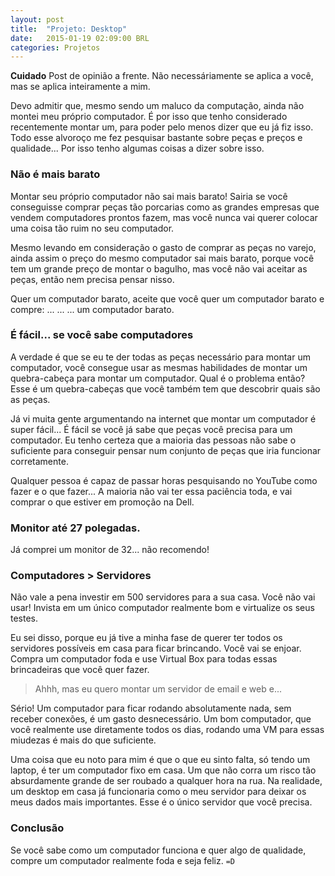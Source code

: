 ```yaml
---
layout: post
title:  "Projeto: Desktop"
date:   2015-01-19 02:09:00 BRL
categories: Projetos
---
```


<div class="alert alert-warning" role="alert">
	<strong>Cuidado</strong> Post de opinião a frente. Não necessáriamente se aplica a você, mas se aplica inteiramente a mim.
</div>

Devo admitir que, mesmo sendo um maluco da computação, ainda não montei meu próprio computador. É por isso que tenho considerado recentemente montar um, para poder pelo menos dizer que eu já fiz isso. Todo esse alvoroço me fez pesquisar bastante sobre peças e preços e qualidade... Por isso tenho algumas coisas a dizer sobre isso.

### Não é mais barato

Montar seu próprio computador não sai mais barato! Sairia se você conseguisse comprar peças tão porcarias como as grandes empresas que vendem computadores prontos fazem, mas você nunca vai querer colocar uma coisa tão ruim no seu computador.

Mesmo levando em consideração o gasto de comprar as peças no varejo, ainda assim o preço do mesmo computador sai mais barato, porque você tem um grande preço de montar o bagulho, mas você não vai aceitar as peças, então nem precisa pensar nisso.

Quer um computador barato, aceite que você quer um computador barato e compre: ... ... ... um computador barato.

### É fácil... se você sabe computadores

A verdade é que se eu te der todas as peças necessário para montar um computador, você consegue usar as mesmas habilidades de montar um quebra-cabeça para montar um computador. Qual é o problema então? Esse é um quebra-cabeças que você também tem que descobrir quais são as peças.

Já vi muita gente argumentando na internet que montar um computador é super fácil... É fácil se você já sabe que peças você precisa para um computador. Eu tenho certeza que a maioria das pessoas não sabe o suficiente para conseguir pensar num conjunto de peças que iria funcionar corretamente.

Qualquer pessoa é capaz de passar horas pesquisando no YouTube como fazer e o que fazer... A maioria não vai ter essa paciência toda, e vai comprar o que estiver em promoção na Dell.

### Monitor até 27 polegadas.

Já comprei um monitor de 32... não recomendo!

### Computadores > Servidores

Não vale a pena investir em 500 servidores para a sua casa. Você não vai usar! Invista em um único computador realmente bom e virtualize os seus testes.

Eu sei disso, porque eu já tive a minha fase de querer ter todos os servidores possíveis em casa para ficar brincando. Você vai se enjoar. Compra um computador foda e use Virtual Box para todas essas brincadeiras que você quer fazer.

> Ahhh, mas eu quero montar um servidor de email e web e...

Sério! Um computador para ficar rodando absolutamente nada, sem receber conexões, é um gasto desnecessário. Um bom computador, que você realmente use diretamente todos os dias, rodando uma VM para essas miudezas é mais do que suficiente.

Uma coisa que eu noto para mim é que o que eu sinto falta, só tendo um laptop, é ter um computador fixo em casa. Um que não corra um risco tão absurdamente grande de ser roubado a qualquer hora na rua. Na realidade, um desktop em casa já funcionaria como o meu servidor para deixar os meus dados mais importantes. Esse é o único servidor que você precisa.

### Conclusão

Se você sabe como um computador funciona e quer algo de qualidade, compre um computador realmente foda e seja feliz. `=D`